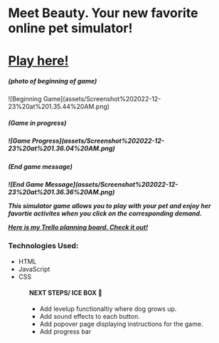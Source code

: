 <h1> Meet Beauty. Your new favorite online pet simulator!</h1>
<h1>
<a href="https://beauty-simulator.netlify.app/">Play here!</a>
</h1>

<h5>(photo of beginning of game)</h5>
![Beginning Game](assets/Screenshot%202022-12-23%20at%201.35.44%20AM.png)

<h5>(Game in progress)<h5>
![Game Progress](assets/Screenshot%202022-12-23%20at%201.36.04%20AM.png)

<h5>(End game message)<h5>
![End Game Message](assets/Screenshot%202022-12-23%20at%201.36.36%20AM.png)

<p> This simulator game allows you to play with your pet and enjoy her favortie activites when you click on the corresponding demand.</p>

<a href="https://trello.com/b/mKUxbXxO/pet-simulator"> Here is my Trello planning board. Check it out!</a>

<h3> Technologies Used: </h3>
<ul>
<li> HTML</li>
<li>JavaScript</li>
<li>CSS</li>
<ul>

<h4> NEXT STEPS/ ICE BOX 🧊</h4>
<ul>
<li> Add levelup functionaltiy where dog grows up.</li>
<li>Add sound effects to each button.</li>
<li>Add popover page displaying instructions for the game.</li>
<li>Add progress bar</li>
<ul>